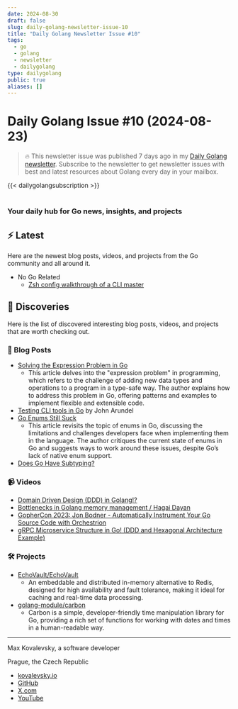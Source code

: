 ```yaml
---
date: 2024-08-30
draft: false
slug: daily-golang-newsletter-issue-10
title: "Daily Golang Newsletter Issue #10"
tags:
  - go
  - golang
  - newsletter
  - dailygolang
type: dailygolang
public: true
aliases: []
---
```


# Daily Golang Issue #10 (2024-08-23)

> 🔥 This newsletter issue was published 7 days ago in my [Daily Golang newsletter](https://kovalevsky.io/daily-golang/). Subscribe to the newsletter to get newsletter issues with best and latest resources about Golang every day in your mailbox.


{{< dailygolangsubscription >}}
<br />
<br />

### Your daily hub for Go news, insights, and projects

## ⚡️ Latest

Here are the newest blog posts, videos, and projects from the Go community and all around it.

- No Go Related
	- [Zsh config walkthrough of a CLI master](https://www.youtube.com/watch?v=3rCljrDfZ3Y)

## 🧭 Discoveries

Here is the list of discovered interesting blog posts, videos, and projects that are worth checking out.

### 📝 Blog Posts

- [Solving the Expression Problem in Go](https://www.tzcl.me/posts/expression-problem/)
	- This article delves into the "expression problem" in programming, which refers to the challenge of adding new data types and operations to a program in a type-safe way. The author explains how to address this problem in Go, offering patterns and examples to implement flexible and extensible code.
- [Testing CLI tools in Go](https://bitfieldconsulting.com/posts/cli-testing) by John Arundel
- [Go Enums Still Suck](https://www.zarl.dev/articles/enums-take-two)
	- This article revisits the topic of enums in Go, discussing the limitations and challenges developers face when implementing them in the language. The author critiques the current state of enums in Go and suggests ways to work around these issues, despite Go’s lack of native enum support.
- [Does Go Have Subtyping?](https://journal.stuffwithstuff.com/2023/10/19/does-go-have-subtyping/)

### 📹 Videos

- [Domain Driven Design (DDD) in Golang!?](https://www.youtube.com/watch?v=6FY9urgIjqo&list=PLCqcI2Ic-eM_RWwxxOvRBmt6jTNP8L5lP&index=102)
- [Bottlenecks in Golang memory management / Hagai Dayan](https://www.youtube.com/watch?v=8xx4qp1CE3w&list=PLCqcI2Ic-eM_RWwxxOvRBmt6jTNP8L5lP&index=59)
- [GopherCon 2023: Jon Bodner - Automatically Instrument Your Go Source Code with Orchestrion](https://www.youtube.com/watch?v=5l-W7vPSbuc&list=PLCqcI2Ic-eM_RWwxxOvRBmt6jTNP8L5lP&index=44)
- [gRPC Microservice Structure in Go! (DDD and Hexagonal Architecture Example)](https://www.youtube.com/watch?v=qlXTI864XVg&list=PLCqcI2Ic-eM_RWwxxOvRBmt6jTNP8L5lP&index=111)

### 🛠️ Projects

- [EchoVault/EchoVault](https://github.com/EchoVault/EchoVault)
	- An embeddable and distributed in-memory alternative to Redis, designed for high availability and fault tolerance, making it ideal for caching and real-time data processing.
- [golang-module/carbon](https://github.com/golang-module/carbon)
	- Carbon is a simple, developer-friendly time manipulation library for Go, providing a rich set of functions for working with dates and times in a human-readable way.


---

Max Kovalevsky, a software developer

Prague, the Czech Republic

- [kovalevsky.io](https://kovalevsky.io/)
- [GitHub](https://github.com/kovalevsky0)
- [X.com](https://twitter.com/m_kovalevsky)
- [YouTube](https://www.youtube.com/@m_kovalevsky)
